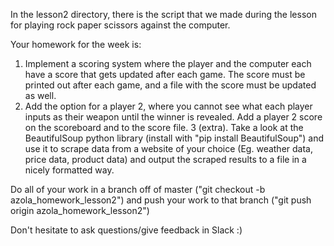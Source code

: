 In the lesson2 directory, there is the script that we made during the lesson for playing rock paper scissors against the computer.

Your homework for the week is:
1. Implement a scoring system where the player and the computer each have a score that gets updated after each game. The score must be printed out after each game, and a file with the score must be updated as well.
2. Add the option for a player 2, where you cannot see what each player inputs as their weapon until the winner is revealed. Add a player 2 score on the scoreboard and to the score file.
3 (extra). Take a look at the BeautifulSoup python library (install with "pip install BeautifulSoup") and use it to scrape data from a website of your choice (Eg. weather data, price data, product data) and output the scraped results to a file in a nicely formatted way.

Do all of your work in a branch off of master ("git checkout -b azola_homework_lesson2") and push your work to that branch ("git push origin azola_homework_lesson2")

Don't hesitate to ask questions/give feedback in Slack :)

